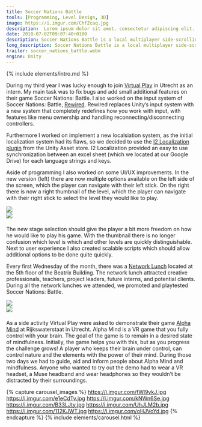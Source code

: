 ```yaml
---
title: Soccer Nations Battle
tools: [Programming, Level Design, 3D]
image: https://i.imgur.com/ChfZcaq.jpg
description:  Lorem ipsum dolor sit amet, consectetur adipiscing elit. Vivamus ac fringilla nunc.
date: 2018-07-02T09:07:40+0100
description: Soccer Nations Battle is a local multiplayer side-scrolling soccer game. Prepare for fast-paced matches with lots of goals; block, tackle or simply outsmart your opponent. 
long_description: Soccer Nations Battle is a local multiplayer side-scrolling soccer game. Prepare for fast-paced matches with lots of goals block, tackle or simply outsmart your opponent. Play 1v1 up to 4v4 matches in this wild and hilarious party game. The more players, the more chaos, the more laughs.
trailer: soccer_nations_battle.webm
engine: Unity
---
```


{% include elements/intro.md %}

During my third year I was lucky enough to join [Virtual Play](https://virtualplay.games/)  in Utrecht as an intern. My main task was to fix bugs and add small additional features on their game Soccer Nations: Battle. I also worked on the input system of Soccer Nations: Battle, [Rewired](https://guavaman.com/projects/rewired/). Rewired replaces Unity’s input system with a new system that completely redefines how you work with input, with features like menu ownership and handling reconnecting/disconnecting controllers.


Furthermore I worked on implement a new localsiation system, as the initial localization system had its flaws, so we decided to use the [I2 Localization plugin](http://inter-illusion.com/tools/i2-localization/) from the Unity Asset store. I2 Localization provided an easy to use synchronization between an excel sheet (which we located at our Google Drive) for each language strings and keys.

Aside of programming I also worked on some UI/UX improvements.
In the new version (left) there are now multiple options available on the left side of the screen, which the player can navigate with their left  stick. On the right there is now a right thumbnail of the level, which the player can navigate with their right stick to select the level they would like to play.


<div class="container" style="padding: 0px">
  <div class="row" style="margin-bottom: 20px;">
    <div class="col-sm">
        <img src="https://i.imgur.com/VkVswp8.png"/>
    </div>
    <div class="col-sm">
        <img src="https://i.imgur.com/PLuL4hA.jpg"/>
    </div>
  </div>
</div>



The new stage selection should give the player a bit more freedom on how he would like to play his game. With the thumbnail there is no longer confusion which level is which and other levels are quickly distinguishable. Next to user experience I also created scalable scripts which should allow additional options to be done quite quickly.



Every first Wednesday of the month, there was a [Network Lunch](https://www.dutchgamegarden.nl/project/network-lunch/) located at the 5th floor of the Beatrix Building. The network lunch attracted creative professionals, teachers, project leaders, future interns, and potential clients. During all the network lunches we attended, we promoted and playtested Soccer Nations: Battle. 

<div class="container" style="padding: 0px">
  <div class="row" style="margin-bottom: 20px;">
    <div class="col-sm">
        <img src="https://i.imgur.com/VkVswp8.png"/>
    </div>
    <div class="col-sm">
        <img src="https://i.imgur.com/PLuL4hA.jpg"/>
    </div>
  </div>
</div>



As a side activity Virtual Play were asked to demonstrate their game [Alpha Mind](https://virtualplay.games/portfolio/alpha-mind-nl/) at Rijkswaterstaat in Utrecht. Alpha Mind is a VR game that you fully control with your brain. The goal of the game is to remain in a desired state of mindfulness. Initially, the game helps you with this, but as you progress the challenge grows! A player who keeps their brain under control, can control nature and the elements with the power of their mind. During those two days we had to guide, aid and inform people about Alpha Mind and mindfulness. Anyone who wanted to try out the demo had to wear a VR headset, a Muse headband and wear headphones so they wouldn’t be distracted by their surroundings. 





<!-- {% capture carousel_images %}
https://i.imgur.com/noNPzz5.jpg
https://i.imgur.com/6TlwmCw.jpg
https://i.imgur.com/t5PSzLK.jpg
https://i.imgur.com/RidzRWb.jpg

{% endcapture %}
{% include elements/carousel.html %} -->



{% capture carousel_images %}
https://i.imgur.com/fWl9ykJ.jpg
https://i.imgur.com/e1eCdTv.jpg
https://i.imgur.com/kNWn6Se.jpg
https://i.imgur.com/B33LJty.jpg
https://i.imgur.com/UhJLM2b.jpg
https://i.imgur.com/112KJWT.jpg
https://i.imgur.com/oHJVoYd.jpg
{% endcapture %}
{% include elements/carousel.html %}
